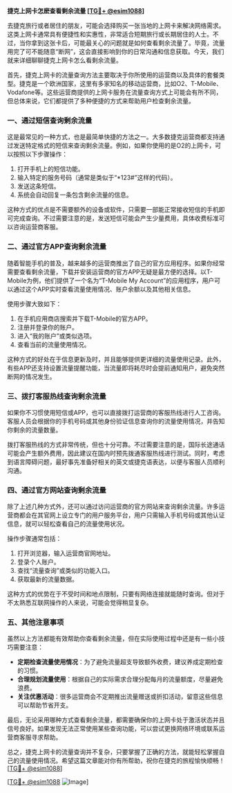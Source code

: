 **捷克上网卡怎麽查看剩余流量 [[TG💪+ @esim1088](https://t.me/s/esim1088)]**

去捷克旅行或者居住的朋友，可能会选择购买一张当地的上网卡来解决网络需求。这类上网卡通常具有便捷性和实惠性，非常适合短期旅行或长期居住的人士。不过，当你拿到这张卡后，可能最关心的问题就是如何查看剩余流量了。毕竟，流量用完了可不能随意“断网”，这会直接影响到你的日常沟通和信息获取。今天，我们就来详细聊聊捷克上网卡怎么看剩余流量。

首先，捷克上网卡的流量查询方法主要取决于你所使用的运营商以及具体的套餐类型。捷克是一个欧洲国家，这里有多家知名的移动运营商，比如O2、T-Mobile、Vodafone等。这些运营商提供的上网卡服务在流量查询方式上可能会有所不同，但总体来说，它们都提供了多种便捷的方式来帮助用户检查剩余流量。

### **一、通过短信查询剩余流量**

这是最常见的一种方式，也是最简单快捷的方法之一。大多数捷克运营商都支持通过发送特定格式的短信来查询剩余流量。例如，如果你使用的是O2的上网卡，可以按照以下步骤操作：

1. 打开手机上的短信功能。
2. 输入特定的服务号码（通常是类似于“*123#”这样的代码）。
3. 发送这条短信。
4. 系统会自动回复一条包含剩余流量的信息。

这种方式的优点是不需要额外的设备或软件，只需要一部能正常接收短信的手机即可完成查询。不过需要注意的是，发送短信可能会产生少量费用，具体收费标准可以咨询运营商客服。

### **二、通过官方APP查询剩余流量**

随着智能手机的普及，越来越多的运营商推出了自己的官方应用程序。如果你经常需要查看剩余流量，下载并安装运营商的官方APP无疑是最方便的选择。以T-Mobile为例，他们提供了一个名为“T-Mobile My Account”的应用程序，用户可以通过这个APP实时查看流量使用情况、账户余额以及其他相关信息。

使用步骤大致如下：
1. 在手机应用商店搜索并下载T-Mobile的官方APP。
2. 注册并登录你的账户。
3. 进入“我的账户”或类似选项。
4. 查看当前的流量使用情况。

这种方式的好处在于信息更新及时，并且能够提供更详细的流量使用记录。此外，有些APP还支持设置流量提醒功能，当流量即将耗尽时会提前通知用户，避免突然断网的情况发生。

### **三、拨打客服热线查询剩余流量**

如果你不习惯使用短信或APP，也可以直接拨打运营商的客服热线进行人工咨询。客服人员会根据你的手机号码或其他身份验证信息查询你的流量使用情况，并告知你剩余的流量数量。

拨打客服热线的方式非常传统，但也十分可靠。不过需要注意的是，国际长途通话可能会产生额外费用，因此建议在国内时预先拨通客服热线进行测试。同时，考虑到语言障碍问题，最好事先准备好相关的英文或捷克语表达，以便与客服人员顺利沟通。

### **四、通过官方网站查询剩余流量**

除了上述几种方式外，还可以通过访问运营商的官方网站来查询剩余流量。许多运营商都会在其官网上设立专门的用户服务平台，用户只需输入手机号码或其他认证信息，就可以轻松查看自己的流量使用状况。

操作步骤通常包括：
1. 打开浏览器，输入运营商官网地址。
2. 登录个人账户。
3. 查找“流量查询”或类似的功能入口。
4. 获取最新的流量数据。

这种方式的优势在于不受时间和地点限制，只要有网络连接就能随时查询。但对于不太熟悉互联网操作的人来说，可能会觉得稍显复杂。

### **五、其他注意事项**

虽然以上方法都能有效帮助你查看剩余流量，但在实际使用过程中还是有一些小技巧需要注意：

- **定期检查流量使用情况**：为了避免流量超支导致额外收费，建议养成定期检查的习惯。
- **合理规划流量使用**：根据自己的实际需求合理分配每月的流量额度，尽量避免浪费。
- **关注优惠活动**：很多运营商会不定期推出流量赠送或折扣活动，留意这些信息可以帮助节省开支。

最后，无论采用哪种方式查看剩余流量，都需要确保你的上网卡处于激活状态并且信号良好。如果发现无法正常使用某些查询功能，可以尝试更换网络环境或联系运营商客服寻求帮助。

总之，捷克上网卡的流量查询并不复杂，只要掌握了正确的方法，就能轻松掌握自己的流量使用情况。希望这篇文章能对你有所帮助，祝你在捷克的旅程愉快顺畅！[[TG💪+ @esim1088](https://t.me/s/esim1088)]

[[TG💪+ @esim1088](https://t.me/s/esim1088) ![Image](https://i.postimg.cc/4NQfJmqS/Snipaste-2025-05-13-00-14-12.png)]